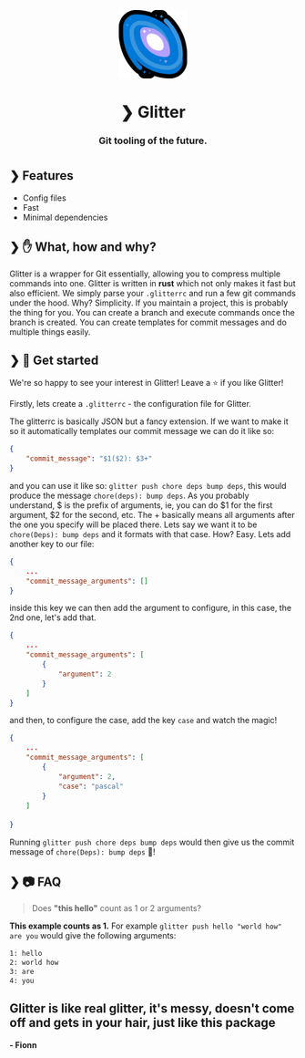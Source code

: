 <p align="center">
  <img src="./assets/glitter.png" alt="Glitter" />
</p>
<h1 align="center">❯ Glitter</h1>
<h3 align="center">
Git tooling of the future.
<h3>
<h1></h1>

## ❯ Features
- Config files
- Fast
- Minimal dependencies

## ❯ ✋ What, how and why?

Glitter is a wrapper for Git essentially, allowing you to compress multiple commands into one. Glitter is written in **rust** which not only makes it fast but also efficient. We simply parse your `.glitterrc` and run a few git commands under the hood. Why? Simplicity. If you maintain a project, this is probably the thing for you. You can create a branch and execute commands once the branch is created. You can create templates for commit messages and do multiple things easily.
## ❯ 🎉 Get started

We're so happy to see your interest in Glitter! Leave a ⭐ if you like Glitter!

Firstly, lets create a `.glitterrc` - the configuration file for Glitter.

The glitterrc is basically JSON but a fancy extension. If we want to make it so it automatically templates our commit message we can do it like so:
```json
{
    "commit_message": "$1($2): $3+"
}
```
and you can use it like so: `glitter push chore deps bump deps`, this would produce the message `chore(deps): bump deps`. As you probably understand, $ is the prefix of arguments, ie, you can do $1 for the first argument, $2 for the second, etc. The + basically means all arguments after the one you specify will be placed there. Lets say we want it to be `chore(Deps): bump deps` and it formats with that case. How? Easy. Lets add another key to our file:
```json
{
    ...
    "commit_message_arguments": []
}
``` 
inside this key we can then add the argument to configure, in this case, the 2nd one, let's add that.
```json
{
    ...
    "commit_message_arguments": [
        {
            "argument": 2
        }
    ]
}
``` 
and then, to configure the case, add the key `case` and watch the magic!
```json
{
    ...
    "commit_message_arguments": [
        {
            "argument": 2,
            "case": "pascal"
        }
    ]
    
}
```
Running `glitter push chore deps bump deps` would then give us the commit message of `chore(Deps): bump deps` 🎉!

## ❯ 📷 FAQ 

> Does **"this hello"** count as 1 or 2 arguments?

**This example counts as 1.** For example `glitter push hello "world how" are you` would give the following arguments:
```
1: hello
2: world how
3: are
4: you
```

## **Glitter is like real glitter, it's messy, doesn't come off and gets in your hair, just like this package**
**- Fionn**
